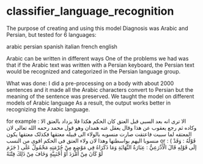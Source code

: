 # classifier_language_recognition


The purpose of creating and using this model
Diagnosis was Arabic and Persian, but tested for 6 languages:

arabic   persian    spanish      italian      french       english 


Arabic can be written in different ways
One of the problems we had was that if the Arabic text was written with a Persian keyboard, the Persian text would be recognized and categorized in the Persian language group.

What was done:
  I did a pre-processing on a body with about 2000 sentences and it made all the Arabic characters convert to Persian but the meaning of the sentence was preserved.
  We taught the model on different models of Arabic language
As a result, the output works better in recognizing the Arabic language. 

for example : 
الا تری انه بعد السبی قبل العتق کان الحکم هکذا فلا یزداد بالعتق الا وکاده  ثم رجع یعقوب عن هذا وقال  یعقل عنه همدان وهو قول محمد رحمه الله تعالی  لان المعتقه لما سبیت فاعتقت صارت منسوبه بالولاء الی قبیله معتقها  فکذلک معتقها یکون منسوبا الیهم بواسطتها  وهذا لان ولاء العتق فی الحکم اقوی من النسب
or : 
( قَوْلُهُ : وَقَدْ جَزَمَ ) إلَى قَوْلِهِ قَالَ الْأَذْرَعِيُّ : عِبَارَةُ النِّهَايَةِ وَمَا ذَكَرَاهُ فِي مَوْضِعٍ مِنْ حُرْمَتِهِ مَحْمُولٌ عَلَى لَوْ كَانَ مِنْ أَمْرَدَ أَوْ أَجْنَبِيَّةٍ وَخَافَ مِنْ ذَلِكَ فِتْنَةً 
